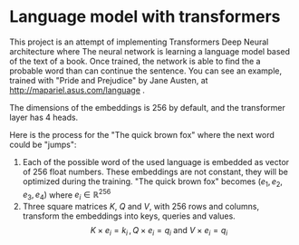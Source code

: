 # Language model with transformers

This project is an attempt of implementing Transformers Deep Neural architecture where The neural network is learning a language model based of the text of a book. Once trained, the network is able to find the a probable word than can continue the sentence. You can see an example, trained with "Pride and Prejudice" by Jane Austen, at http://mapariel.asus.com/language .

The dimensions of the embeddings is 256 by default, and the transformer layer has 4 heads.

Here is the process for the "The quick brown fox" where the next word could be "jumps":

1. Each of the possible word of the used language is embedded as vector of 256 float numbers. These embeddings are not constant, they will be optimized during the training. "The quick brown fox" becomes $(e_1, e_2, e_3, e_4)$ where $e_i \in \mathbb{R}^{256}$
2. Three square matrices $K$, $Q$ and $V$, with 256 rows and columns,  transform the embeddings into keys, queries and values.
$$ K \times e_i = k_i \, , Q \times e_i = q_i \text{ and } V \times e_i = q_i $$ 
